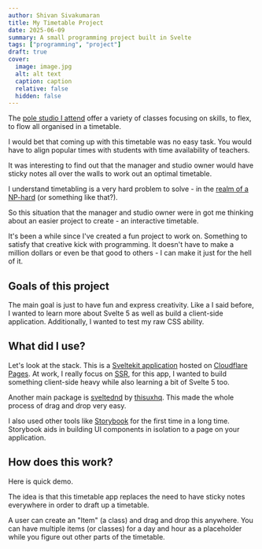 ```yaml
---
author: Shivan Sivakumaran
title: My Timetable Project
date: 2025-06-09
summary: A small programming project built in Svelte
tags: ["programming", "project"]
draft: true
cover:
  image: image.jpg
  alt: alt text
  caption: caption
  relative: false
  hidden: false
---
```


The [pole studio I attend](https://www.altitudepole.co.nz/) offer a variety of classes focusing on skills, to flex, to flow all organised in a timetable.

I would bet that coming up with this timetable was no easy task. You would have to align popular times with students with time availability of teachers.

It was interesting to find out that the manager and studio owner would have sticky notes all over the walls to work out an optimal timetable.

I understand timetabling is a very hard problem to solve - in the [realm of a NP-hard](https://en.wikipedia.org/wiki/NP-hardness) (or something like that?).

So this situation that the manager and studio owner were in got me thinking about an easier project to create - an interactive timetable.

It's been a while since I've created a fun project to work on. Something to satisfy that creative kick with programming. It doesn't have to make a million dollars or even be that good to others - I can make it just for the hell of it.

## Goals of this project

The main goal is just to have fun and express creativity. Like a I said before, I wanted to learn more about Svelte 5 as well as build a client-side application. Additionally, I wanted to test my raw CSS ability.

## What did I use?

Let's look at the stack. This is a [Sveltekit application]() hosted on [Cloudflare Pages](). At work, I really focus on [SSR](), for this app, I wanted to build something client-side heavy while also learning a bit of Svelte 5 too.

Another main package is [sveltednd](https://github.com/thisuxhq/sveltednd) by [thisuxhq](https://www.thisux.com/). This made the whole process of drag and drop very easy.

I also used other tools like [Storybook](https://storybook.js.org/) for the first time in a long time. Storybook aids in building UI components in isolation to a page on your application.

## How does this work?

Here is quick demo.

The idea is that this timetable app replaces the need to have sticky notes everywhere in order to draft up a timetable.

A user can create an "Item" (a class) and drag and drop this anywhere. You can have multiple items (or classes) for a day and hour as a placeholder while you figure out other parts of the timetable.
